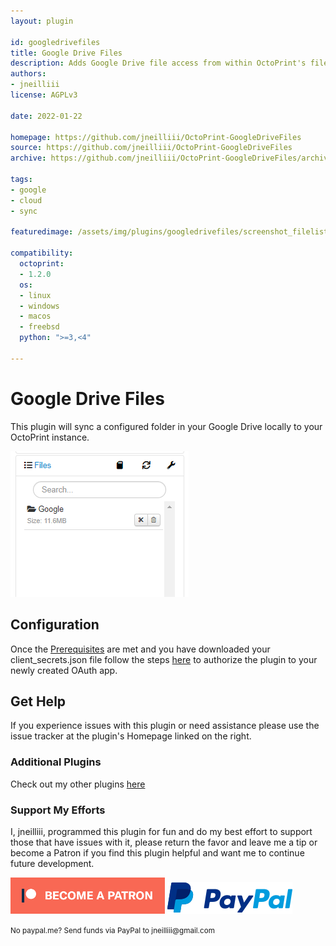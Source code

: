 ```yaml
---
layout: plugin

id: googledrivefiles
title: Google Drive Files
description: Adds Google Drive file access from within OctoPrint's file manager.
authors:
- jneilliii
license: AGPLv3

date: 2022-01-22

homepage: https://github.com/jneilliii/OctoPrint-GoogleDriveFiles
source: https://github.com/jneilliii/OctoPrint-GoogleDriveFiles
archive: https://github.com/jneilliii/OctoPrint-GoogleDriveFiles/archive/master.zip

tags:
- google
- cloud
- sync

featuredimage: /assets/img/plugins/googledrivefiles/screenshot_filelist.png

compatibility:
  octoprint:
  - 1.2.0
  os:
  - linux
  - windows
  - macos
  - freebsd
  python: ">=3,<4"

---
```


# Google Drive Files

This plugin will sync a configured folder in your Google Drive locally to your OctoPrint instance.

![screenshot](/assets/img/plugins/googledrivefiles/screenshot_filelist.png)

## Configuration

Once the [Prerequisites](https://github.com/jneilliii/OctoPrint-GoogleDriveFiles#create-a-google-oauth-app) are met and you have downloaded your client_secrets.json file follow the steps [here](https://github.com/jneilliii/OctoPrint-GoogleDriveFiles#configuration) to authorize the plugin to your newly created OAuth app.

## Get Help

If you experience issues with this plugin or need assistance please use the issue tracker at the plugin's Homepage linked on the right.

### Additional Plugins

Check out my other plugins [here](https://plugins.octoprint.org/by_author/#jneilliii)

### Support My Efforts
I, jneilliii, programmed this plugin for fun and do my best effort to support those that have issues with it, please return the favor and leave me a tip or become a Patron if you find this plugin helpful and want me to continue future development.

[![Patreon](/assets/img/plugins/googledrivefiles/patreon-with-text-new.png)](https://www.patreon.com/jneilliii) [![paypal](/assets/img/plugins/googledrivefiles/paypal-with-text.png)](https://paypal.me/jneilliii)

<small>No paypal.me? Send funds via PayPal to jneilliii&#64;gmail&#46;com</small>

